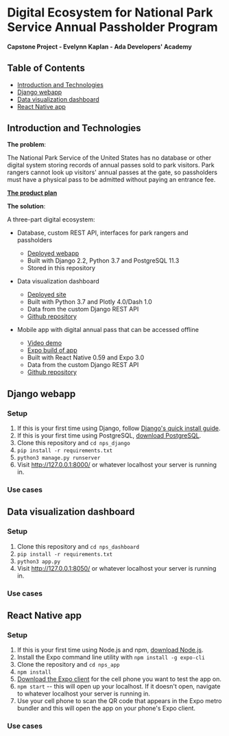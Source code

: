 # Digital Ecosystem for National Park Service Annual Passholder Program
#### Capstone Project - Evelynn Kaplan - Ada Developers' Academy

## Table of Contents

* [Introduction and Technologies](#introduction-and-technologies)
* [Django webapp](#django-webapp)
* [Data visualization dashboard](#data-visualization-dashboard)
* [React Native app](#react-native-app)

## Introduction and Technologies

**The problem**: 

The National Park Service of the United States has no database or other digital system storing records of annual passes sold to park visitors. Park rangers cannot look up visitors' annual passes at the gate, so passholders must have a physical pass to be admitted without paying an entrance fee.

[**The product plan**](https://gist.github.com/evelynnkaplan/aa86a18597134093e3f1d5f3a4e5a0e0)

**The solution**: 

A three-part digital ecosystem:
  * Database, custom REST API, interfaces for park rangers and passholders
    * [Deployed webapp](https://mynpspass.herokuapp.com/)
    * Built with Django 2.2, Python 3.7 and PostgreSQL 11.3
    * Stored in this repository
    
  * Data visualization dashboard
    * [Deployed site](https://npspassdashboard.herokuapp.com/)
    * Built with Python 3.7 and Plotly 4.0/Dash 1.0
    * Data from the custom Django REST API
    * [Github repository](https://github.com/evelynnkaplan/nps_dashboard)
    
  * Mobile app with digital annual pass that can be accessed offline
    * [Video demo](https://drive.google.com/file/d/1M_hOIoXD3JjD6FjJD7LrM_jP_-v37EG9/view?usp=sharing)
    * [Expo build of app](https://expo.io/@ekaplan/nps_app)
    * Built with React Native 0.59 and Expo 3.0
    * Data from the custom Django REST API
    * [Github repository](https://github.com/evelynnkaplan/nps_app)

## Django webapp

### Setup
1. If this is your first time using Django, follow [Django's quick install guide](https://docs.djangoproject.com/en/2.2/intro/install/).
2. If this is your first time using PostgreSQL, [download PostgreSQL](https://www.postgresql.org/download/).
3. Clone this repository and `cd nps_django`
4. `pip install -r requirements.txt`
5. `python3 manage.py runserver`
6. Visit http://127.0.0.1:8000/ or whatever localhost your server is running in.

### Use cases

## Data visualization dashboard

### Setup
1. Clone this repository and `cd nps_dashboard`
2. `pip install -r requirements.txt`
3. `python3 app.py`
4. Visit http://127.0.0.1:8050/ or whatever localhost your server is running in.

### Use cases

## React Native app

### Setup
1. If this is your first time using Node.js and npm, [download Node.js](https://nodejs.org/en/).
2. Install the Expo command line utility with `npm install -g expo-cli`
3. Clone the repository and `cd nps_app`
4. `npm install`
5. [Download the Expo client](https://docs.expo.io/versions/v35.0.0/get-started/installation/#2-mobile-app-expo-client-for-ios) for the cell phone you want to test the app on.
6. `npm start` -- this will open up your localhost. If it doesn't open, navigate to whatever localhost your server is running in.
7. Use your cell phone to scan the QR code that appears in the Expo metro bundler and this will open the app on your phone's Expo client.

### Use cases



